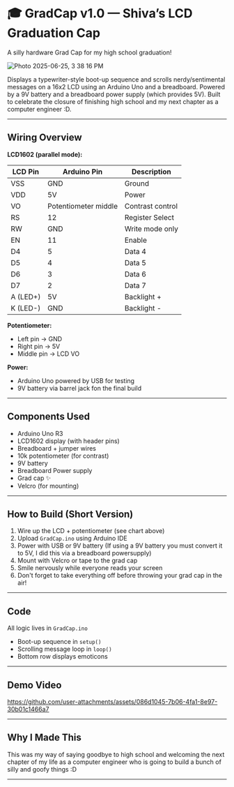 # 🎓 GradCap v1.0 — Shiva’s LCD Graduation Cap

A silly hardware Grad Cap for my high school graduation!


![Photo 2025-06-25, 3 38 16 PM](https://github.com/user-attachments/assets/d606d349-7ff1-4e50-9c4e-154facec567f)

Displays a typewriter-style boot-up sequence and scrolls nerdy/sentimental messages on a 16x2 LCD using an Arduino Uno and a breadboard. Powered by a 9V battery and a breadboard power supply (which provides 5V). Built to celebrate the closure of finishing high school and my next chapter as a computer engineer :D.

---

## Wiring Overview

**LCD1602 (parallel mode):**

| LCD Pin | Arduino Pin | Description         |
|---------|-------------|---------------------|
| VSS     | GND         | Ground              |
| VDD     | 5V          | Power               |
| VO      | Potentiometer middle | Contrast control |
| RS      | 12          | Register Select     |
| RW      | GND         | Write mode only     |
| EN      | 11          | Enable              |
| D4      | 5           | Data 4              |
| D5      | 4           | Data 5              |
| D6      | 3           | Data 6              |
| D7      | 2           | Data 7              |
| A (LED+) | 5V         | Backlight +         |
| K (LED-) | GND        | Backlight -         |

**Potentiometer:**
- Left pin → GND  
- Right pin → 5V  
- Middle pin → LCD VO

**Power:**
- Arduino Uno powered by USB for testing  
- 9V battery via barrel jack fon the final build

---

## Components Used
- Arduino Uno R3  
- LCD1602 display (with header pins)  
- Breadboard + jumper wires  
- 10k potentiometer (for contrast)  
- 9V battery
- Breadboard Power supply   
- Grad cap ✨  
- Velcro (for mounting)

---

## How to Build (Short Version)
1. Wire up the LCD + potentiometer (see chart above)  
2. Upload `GradCap.ino` using Arduino IDE  
3. Power with USB or 9V battery (If using a 9V battery you must convert it to 5V, I did this via a breadboard powersupply) 
4. Mount with Velcro or tape to the grad cap  
5. Smile nervously while everyone reads your screen
6. Don't forget to take everything off before throwing your grad cap in the air!

---

## Code
All logic lives in `GradCap.ino`  
- Boot-up sequence in `setup()`  
- Scrolling message loop in `loop()`  
- Bottom row displays emoticons

---

## Demo Video

https://github.com/user-attachments/assets/086d1045-7b06-4fa1-8e97-30b01c1466a7

---

## Why I Made This
This was my way of saying goodbye to high school and welcoming the next chapter of my life as a computer engineer who is going to build a bunch of silly and goofy things :D

---
